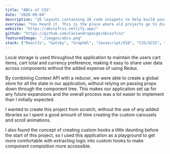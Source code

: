 ```yaml
---
title: "ABCs of CSS"
date: "2020-09-04"
description: "26 layouts containing 26 code snippets to help build your portfolio and boost your creativity. Toggle between pages using the navigation menu or pressing any letter on your keyboard."
overview: "You heard it. This is the place where old projects go to die. Built using ReactJS, this websites sole purpose is to keep track of all the weird things I've built. **Coming soon!**"
website: "https://abcsofcss.netlify.app/"
github: "https://github.com/Cassandrapaige/abcsofcss"
featuredImage: "./images/abcs.png"
stack: ["ReactJs", "Gatsby", "GraphQl", "Javascript/ES6", "CSS/SCSS", "Styled Components", "Git/Github", "Netlify"]
---
```


Local storage is used throughout the application to maintain the users cart items, cart total and currency preference, making it easy to share user data across components without the added expense of using Redux.

<Title>Lessons Learned</Title>

By combining Context API with a reducer, we were able to create a global store for all the state in our application, without relying on passing props down through the component tree. This makes our application set up for any future expansions and the overall process was a lot easier to implement than I initially expected.

<Title isPurple>Accomplishments</Title>

I wanted to create this project from scratch, without the use of any added libraries so I spent a good amount of time creating the custom carousels and scroll animations. 

I also found the concept of creating custom hooks a little daunting before the start of this project, so I used this application as a playground to get more comfortable with extracting logic into custom hooks to make component compisition more accessible.

